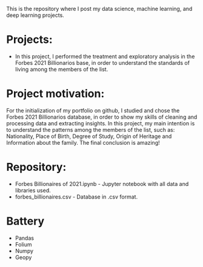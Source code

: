 
This is the repository where I post my data science, machine learning, and deep learning projects.
# Projects:
 - In this project, I performed the treatment and exploratory analysis in the Forbes 2021 Billionarios base, in order to understand the standards of living among the members of the list.

# Project motivation:

For the initialization of my portfolio on github, I studied and chose the Forbes 2021 Billionarios database, in order to show my skills of cleaning and processing data and extracting insights. In this project, my main intention is to understand the patterns among the members of the list, such as: Nationality, Place of Birth, Degree of Study, Origin of Heritage and Information about the family. The final conclusion is amazing!



# Repository:
- Forbes Billionaires of 2021.ipynb - Jupyter notebook with all data and libraries used.
- forbes_billionaires.csv - Database in .csv format.


# Battery

- Pandas
- Folium
- Numpy
- Geopy
